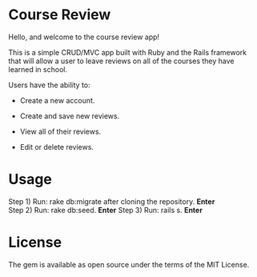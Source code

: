 # Course Review

Hello, and welcome to the course review app!

This is a simple CRUD/MVC app built with Ruby and the Rails framework that will allow a user to leave reviews on all of the courses they have learned in school.

Users have the ability to:

* Create a new account.

* Create and save new reviews.

* View all of their reviews.

* Edit or delete reviews.


# Usage
Step 1) Run: rake db:migrate after cloning the repository.  **Enter**  
Step 2) Run: rake db:seed.  **Enter**
Step 3) Run: rails s.  **Enter**
 



# License
The gem is available as open source under the terms of the MIT License.
